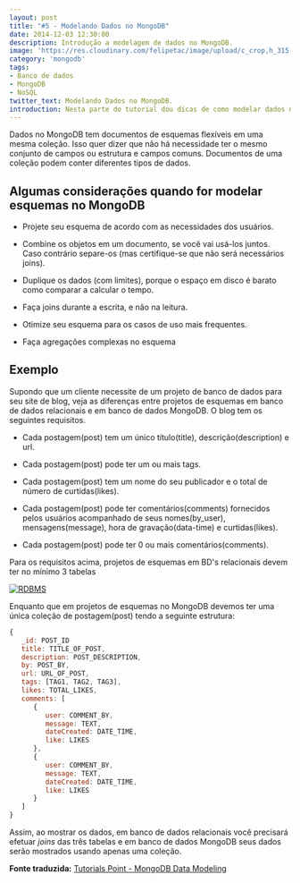 ```yaml
---
layout: post
title: "#5 - Modelando Dados no MongoDB"
date: 2014-12-03 12:30:00
description: Introdução a modelagem de dados no MongoDB.
image: 'https://res.cloudinary.com/felipetac/image/upload/c_crop,h_315,w_600/v1514996820/modeling-database_wpr5f7.jpg'
category: 'mongodb'
tags:
- Banco de dados
- MongoDB
- NoSQL
twitter_text: Modelando Dados no MongoDB.
introduction: Nesta parte do tutorial dou dicas de como modelar dados no MongoDB.
---
```

Dados no MongoDB tem documentos de esquemas flexíveis em uma mesma coleção. Isso quer dizer que não há necessidade ter o mesmo conjunto de campos ou estrutura e campos comuns. Documentos de uma coleção podem conter diferentes tipos de dados.

## Algumas considerações quando for modelar esquemas no MongoDB


- Projete seu esquema de acordo com as necessidades dos usuários.

	
- Combine os objetos em um documento, se você vai usá-los juntos. Caso contrário separe-os (mas certifique-se que não será necessários joins).

	
- Duplique os dados (com limites), porque o espaço em disco é barato como comparar a calcular o tempo.

	
- Faça joins durante a escrita, e não na leitura.

	
- Otimize seu esquema para os casos de uso mais frequentes.

	
- Faça agregações complexas no esquema

## Exemplo

Supondo que um cliente necessite de um projeto de banco de dados para seu site de blog, veja as diferenças entre projetos de esquemas em banco de dados relacionais e em banco de dados MongoDB. O blog tem os seguintes requisitos.

- Cada postagem(post) tem um único título(title), descrição(description) e url.

	
- Cada postagem(post) pode ter um ou mais tags.

	
- Cada postagem(post) tem um nome do seu publicador e o total de número de curtidas(likes).

	
- Cada postagem(post) pode ter comentários(comments) fornecidos pelos usuários acompanhado de seus nomes(by_user), mensagens(message), hora de gravação(data-time) e curtidas(likes).

	
- Cada postagem(post) pode ter 0 ou mais comentários(comments).

Para os requisitos acima, projetos de esquemas em BD's relacionais devem ter no mínimo 3 tabelas

[![RDBMS](http://res.cloudinary.com/felipetac/image/upload/v1514991637/RDBMS_lcmhs4.png)](http://res.cloudinary.com/felipetac/image/upload/v1514991637/RDBMS_lcmhs4.png)

Enquanto que em projetos de esquemas no MongoDB devemos ter uma única coleção de postagem(post) tendo a seguinte estrutura:

```js
{
   _id: POST_ID
   title: TITLE_OF_POST, 
   description: POST_DESCRIPTION,
   by: POST_BY,
   url: URL_OF_POST,
   tags: [TAG1, TAG2, TAG3],
   likes: TOTAL_LIKES, 
   comments: [  
      {
         user: COMMENT_BY,
         message: TEXT,
         dateCreated: DATE_TIME,
         like: LIKES 
      },
      {
         user: COMMENT_BY,
         message: TEXT,
         dateCreated: DATE_TIME,
         like: LIKES
      }
   ]
}
```

Assim, ao mostrar os dados, em banco de dados relacionais você precisará efetuar *joins* das três tabelas e em banco de dados MongoDB seus dados serão mostrados usando apenas uma coleção.


**Fonte traduzida:** [Tutorials Point - MongoDB Data Modeling](http://www.tutorialspoint.com/mongodb/mongodb_data_modeling.htm)
